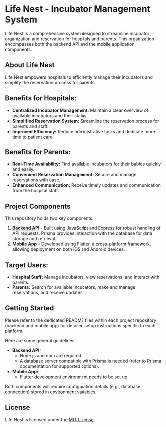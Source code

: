 # Life Nest - Incubator Management System

Life Nest is a comprehensive system designed to streamline incubator organization and reservation for hospitals and parents. This organization encompasses both the backend API and the mobile application components.

## About Life Nest

Life Nest empowers hospitals to efficiently manage their incubators and simplify the reservation process for parents.

## Benefits for Hospitals:

- **Centralized Incubator Management:** Maintain a clear overview of available incubators and their status.
- **Simplified Reservation System:** Streamline the reservation process for parents and staff.
- **Improved Efficiency:** Reduce administrative tasks and dedicate more time to patient care.

## Benefits for Parents:

- **Real-Time Availability:** Find available incubators for their babies quickly and easily.
- **Convenient Reservation Management:** Secure and manage reservations with ease.
- **Enhanced Communication:** Receive timely updates and communication from the hospital staff.

## Project Components

This repository holds two key components:

1. **[Backend API](https://github.com/Life-Nest/backend-service)** - Built using JavaScript and Express for robust handling of API requests. Prisma provides interaction with the database for data storage and retrieval.
2. **[Mobile App](https://github.com/Life-Nest/mobile-app)** - Developed using Flutter, a cross-platform framework, allowing deployment on both iOS and Android devices.

## Target Users:

- **Hospital Staff:** Manage incubators, view reservations, and interact with parents.
- **Parents:** Search for available incubators, make and manage reservations, and receive updates.

## Getting Started

Please refer to the dedicated README files within each project repository (backend and mobile app) for detailed setup instructions specific to each platform.

Here are some general guidelines:

- **Backend API:**
  - Node.js and npm are required.
  - A database server compatible with Prisma is needed (refer to Prisma documentation for supported options).
- **Mobile App:**
  - Flutter development environment needs to be set up.

Both components will require configuration details (e.g., database connection) stored in environment variables.

## License

Life Nest is licensed under the [MIT License](https://opensource.org/licenses/MIT).
